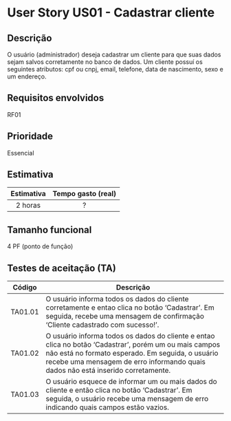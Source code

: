 # User Story US01 - Cadastrar cliente

## Descrição
O usuário (administrador) deseja cadastrar um cliente para que suas dados sejam salvos corretamente no banco de dados. Um cliente possuí os seguintes atributos:  cpf ou cnpj, email, telefone, data de nascimento, sexo e um endereço. 

## Requisitos envolvidos
RF01

## Prioridade
Essencial

## Estimativa

Estimativa | Tempo gasto (real) |
:---------:  | :---------:      |
2 horas    |  ? 

## Tamanho funcional 

4 PF (ponto de função)

## Testes de aceitação (TA)

Código | Descrição |
--------- | --------- |
TA01.01 | O usuário informa todos os dados do cliente corretamente e entao clica no botão ‘Cadastrar’. Em seguida, recebe uma mensagem de confirmação ‘Cliente cadastrado com sucesso!’. 
TA01.02 | O usuário informa todos os dados do cliente e entao clica no botão ‘Cadastrar’, porém um ou mais campos não está no formato esperado. Em seguida, o usuário recebe uma mensagem de erro informando quais dados não está inserido corretamente.
TA01.03 | O usuário esquece de informar um ou mais dados do cliente e então clica no botão ‘Cadastrar’. Em seguida, o usuário recebe uma mensagem de erro indicando quais campos estão vazios.
